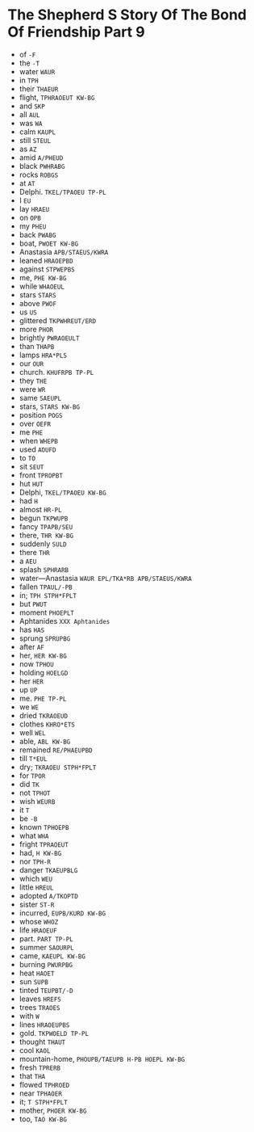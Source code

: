 # The Shepherd S Story Of The Bond Of Friendship Part 9

* of `-F`
* the `-T`
* water `WAUR`
* in `TPH`
* their `THAEUR`
* flight, `TPHRAOEUT KW-BG`
* and `SKP`
* all `AUL`
* was `WA`
* calm `KAUPL`
* still `STEUL`
* as `AZ`
* amid `A/PHEUD`
* black `PWHRABG`
* rocks `ROBGS`
* at `AT`
* Delphi. `TKEL/TPAOEU TP-PL`
* I `EU`
* lay `HRAEU`
* on `OPB`
* my `PHEU`
* back `PWABG`
* boat, `PWOET KW-BG`
* Anastasia `APB/STAEUS/KWRA`
* leaned `HRAOEPBD`
* against `STPWEPBS`
* me, `PHE KW-BG`
* while `WHAOEUL`
* stars `STARS`
* above `PWOF`
* us `US`
* glittered `TKPWHREUT/ERD`
* more `PHOR`
* brightly `PWRAOEULT`
* than `THAPB`
* lamps `HRA*PLS`
* our `OUR`
* church. `KHUFRPB TP-PL`
* they `THE`
* were `WR`
* same `SAEUPL`
* stars, `STARS KW-BG`
* position `POGS`
* over `OEFR`
* me `PHE`
* when `WHEPB`
* used `AOUFD`
* to `TO`
* sit `SEUT`
* front `TPROPBT`
* hut `HUT`
* Delphi, `TKEL/TPAOEU KW-BG`
* had `H`
* almost `HR-PL`
* begun `TKPWUPB`
* fancy `TPAPB/SEU`
* there, `THR KW-BG`
* suddenly `SULD`
* there `THR`
* a `AEU`
* splash `SPHRARB`
* water—Anastasia `WAUR EPL/TKA*RB APB/STAEUS/KWRA`
* fallen `TPAUL/-PB`
* in; `TPH STPH*FPLT`
* but `PWUT`
* moment `PHOEPLT`
* Aphtanides `XXX Aphtanides`
* has `HAS`
* sprung `SPRUPBG`
* after `AF`
* her, `HER KW-BG`
* now `TPHOU`
* holding `HOELGD`
* her `HER`
* up `UP`
* me. `PHE TP-PL`
* we `WE`
* dried `TKRAOEUD`
* clothes `KHRO*ETS`
* well `WEL`
* able, `ABL KW-BG`
* remained `RE/PHAEUPBD`
* till `T*EUL`
* dry; `TKRAOEU STPH*FPLT`
* for `TPOR`
* did `TK`
* not `TPHOT`
* wish `WEURB`
* it `T`
* be `-B`
* known `TPHOEPB`
* what `WHA`
* fright `TPRAOEUT`
* had, `H KW-BG`
* nor `TPH-R`
* danger `TKAEUPBLG`
* which `WEU`
* little `HREUL`
* adopted `A/TKOPTD`
* sister `ST-R`
* incurred, `EUPB/KURD KW-BG`
* whose `WHOZ`
* life `HRAOEUF`
* part. `PART TP-PL`
* summer `SAOURPL`
* came, `KAEUPL KW-BG`
* burning `PWURPBG`
* heat `HAOET`
* sun `SUPB`
* tinted `TEUPBT/-D`
* leaves `HREFS`
* trees `TRAOES`
* with `W`
* lines `HRAOEUPBS`
* gold. `TKPWOELD TP-PL`
* thought `THAUT`
* cool `KAOL`
* mountain-home, `PHOUPB/TAEUPB H-PB HOEPL KW-BG`
* fresh `TPRERB`
* that `THA`
* flowed `TPHROED`
* near `TPHAOER`
* it; `T STPH*FPLT`
* mother, `PHOER KW-BG`
* too, `TAO KW-BG`
